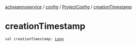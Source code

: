 [activeannoservice](../../index.md) / [config](../index.md) / [ProjectConfig](index.md) / [creationTimestamp](./creation-timestamp.md)

# creationTimestamp

`val creationTimestamp: `[`Long`](https://kotlinlang.org/api/latest/jvm/stdlib/kotlin/-long/index.html)